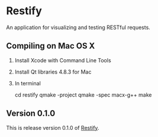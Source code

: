 # Restify

An application for visualizing and testing RESTful requests.

## Compiling on Mac OS X

1. Install Xcode with Command Line Tools
2. Install Qt libraries 4.8.3 for Mac
3. In terminal

	cd restify
	qmake -project
	qmake -spec macx-g++
	make

## Version 0.1.0

This is release version 0.1.0 of [Restify](https://github.com/morgan/qt-restify).